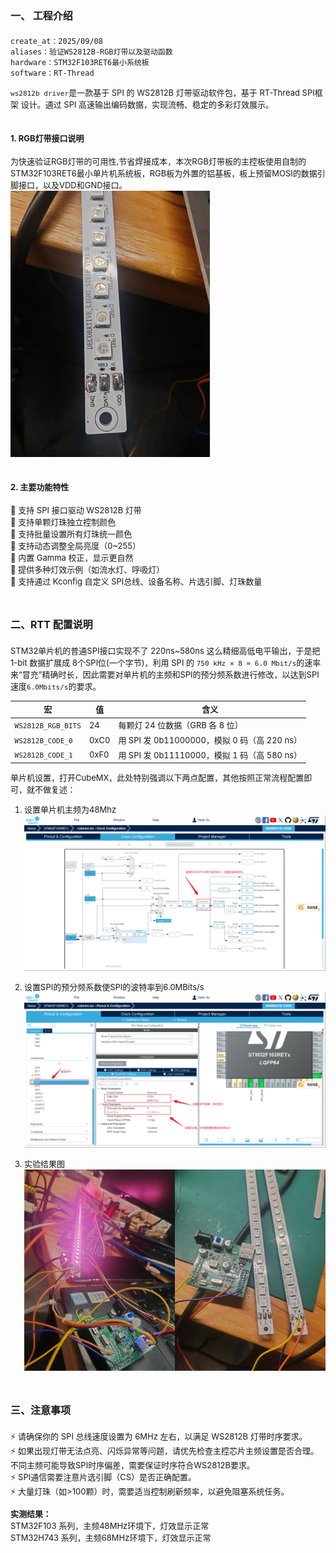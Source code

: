 # <font size=3>一、 工程介绍</font>

```bash
create_at：2025/09/08
aliases：验证WS2812B-RGB灯带以及驱动函数
hardware：STM32F103RET6最小系统板
software：RT-Thread
```
<font size=2>```ws2812b driver```是一款基于 SPI 的 WS2812B 灯带驱动软件包，基于 RT-Thread SPI框架 设计。通过 SPI 高速输出编码数据，实现流畅、稳定的多彩灯效展示。</font>

## <font size=2>1. RGB灯带接口说明</font>
<font size=2>为快速验证RGB灯带的可用性,节省焊接成本，本次RGB灯带板的主控板使用自制的STM32F103RET6最小单片机系统板，RGB板为外置的铝基板，板上预留MOSI的数据引脚接口，以及VDD和GND接口。</font></br>
![铝基板](./images/ws2812b_images1.jpg)
</br>

## <font size=2>2. 主要功能特性</font>
<font size=2> 
📌 支持 SPI 接口驱动 WS2812B 灯带</br>
📌 支持单颗灯珠独立控制颜色</br>
📌 支持批量设置所有灯珠统一颜色</br>
📌 支持动态调整全局亮度（0~255）</br>
📌 内置 Gamma 校正，显示更自然</br>
📌 提供多种灯效示例（如流水灯、呼吸灯）</br>
📌 支持通过 Kconfig 自定义 SPI总线、设备名称、片选引脚、灯珠数量</br>
</font>

# <font size=3>二、RTT 配置说明</font>

<font size=2> STM32单片机的普通SPI接口实现不了 220ns~580ns 这么精细高低电平输出，于是把 1-bit 数据扩展成 8个SPI位(一个字节)，利用 SPI 的 ```750 kHz × 8 = 6.0 Mbit/s```的速率来“冒充”精确时长，因此需要对单片机的主频和SPI的预分频系数进行修改，以达到SPI速度```6.0Mbits/s```的要求。

| 宏                 | 值        |含义                       |
| ------------------ | ---- | ------------------------------ |
| `WS2812B_RGB_BITS` | 24   | 每颗灯 24 位数据（GRB 各 8 位）             |
| `WS2812B_CODE_0`   | 0xC0 | 用 SPI 发 0b11000000，模拟 0 码（高 220 ns） |
| `WS2812B_CODE_1`   | 0xF0 | 用 SPI 发 0b11110000，模拟 1 码（高 580 ns） |

单片机设置，打开CubeMX，此处特别强调以下两点配置，其他按照正常流程配置即可，就不做复述：
1. 设置单片机主频为48Mhz
![设置MCU主频](./images/ws2812b_images3.png)

2. 设置SPI的预分频系数使SPI的波特率到6.0MBits/s
![设置SPI预分频系数](./images/ws2812b_images2.png)

3. 实验结果图
![实验结果](./images/ws2812b_images4.png)

</font>


# <font size=3>三、注意事项</font>
<font size=2>

⚡ 请确保你的 SPI 总线速度设置为 6MHz 左右，以满足 WS2812B 灯带时序要求。</br>
⚡ 如果出现灯带无法点亮、闪烁异常等问题，请优先检查主控芯片主频设置是否合理。 不同主频可能导致SPI时序偏差，需要保证时序符合WS2812B要求。</br>
⚡ SPI通信需要注意片选引脚（CS）是否正确配置。</br>
⚡ 大量灯珠（如>100颗）时，需要适当控制刷新频率，以避免阻塞系统任务。</br>

**实测结果：** </br>
STM32F103 系列，主频48MHz环境下，灯效显示正常</br>
STM32H743 系列，主频68MHz环境下，灯效显示正常</br>

</font>
